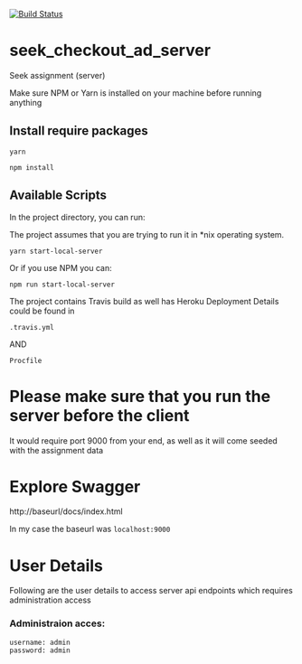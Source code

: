 [![Build Status](https://travis-ci.org/salmanlone/seek_checkout_ad_server.svg?branch=master)](https://travis-ci.org/salmanlone/seek_checkout_ad_server)

# seek_checkout_ad_server
Seek assignment (server)

Make sure NPM or Yarn is installed on your machine before running anything

## Install require packages

```shell
yarn
```

```shell
npm install
```

## Available Scripts

In the project directory, you can run:

The project assumes that you are trying to run it in *nix operating system.

```shell
yarn start-local-server
```

Or if you use NPM you can:

```shell
npm run start-local-server
```

The project contains Travis build as well has Heroku Deployment
Details could be found in

```shell
.travis.yml
```

AND

```shell
Procfile
```

# Please make sure that you run the server before the client
It would require port 9000 from your end, as well as it will come seeded with the assignment data

# Explore Swagger
http://baseurl/docs/index.html

In my case the baseurl was `localhost:9000`

# User Details
Following are the user details to access server api endpoints which requires administration access

### Administraion acces:
```shell
username: admin
password: admin
```
